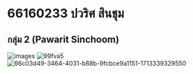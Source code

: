 # 66160233 ปวริศ สินชุม
## กลุ่ม 2 (Pawarit Sinchoom)
![images](https://github.com/user-attachments/assets/865b7052-58cb-4ba7-85f8-0bf6c8136b7c) ![99fva5](https://github.com/user-attachments/assets/3326a0c4-3e38-4d86-af13-2e53a53cbe57) ![66c03d49-3464-4031-b88b-9fcbce9a1151-1713339329550](https://github.com/user-attachments/assets/fbeb0a9a-a0b8-4205-b8f2-12fd80a770f1) 
